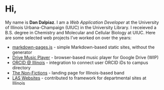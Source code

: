 
# Hi,

My name is **Dan Dalpiaz**. I am a _Web Application Developer_ at the University of Illinois Urbana-Champaign (UIUC) in the University Library. I receieved a B.S. degree in Chemistry and Molecular and Cellular Biology at UIUC. Here are some selected web projects I’ve worked on over the years:

- [markdown-pages.js](https://dandalpiaz.github.io/markdown-pages.js/) - simple Markdown-based static sites, without the generator
- [Drive Music Player](https://dandalpiaz.github.io/drive-music-player/) - browser-based music player for Google Drive (WIP)
- [ORCID @ Illinois](https://orcid.library.illinois.edu/) - integration to connect user ORCID iDs to campus directory
- [The Non-Fictions](https://thenonfictions.com/) - landing page for Illinois-based band
- [LAS Websites](https://las.illinois.edu/faculty/communications/web) - contributed to framework for departmental sites at Illinois

<!--
**dandalpiaz/dandalpiaz** is a ✨ _special_ ✨ repository because its `README.md` (this file) appears on your GitHub profile.

Here are some ideas to get you started:

- 🔭 I’m currently working on ...
- 🌱 I’m currently learning ...
- 👯 I’m looking to collaborate on ...
- 🤔 I’m looking for help with ...
- 💬 Ask me about ...
- 📫 How to reach me: ...
- 😄 Pronouns: ...
- ⚡ Fun fact: ...
-->

